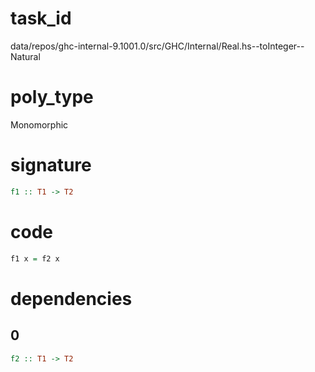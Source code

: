 
# task_id
data/repos/ghc-internal-9.1001.0/src/GHC/Internal/Real.hs--toInteger--Natural

# poly_type
Monomorphic

# signature
```haskell
f1 :: T1 -> T2
```   

# code
```haskell
f1 x = f2 x
```

# dependencies
## 0
```haskell
f2 :: T1 -> T2
```